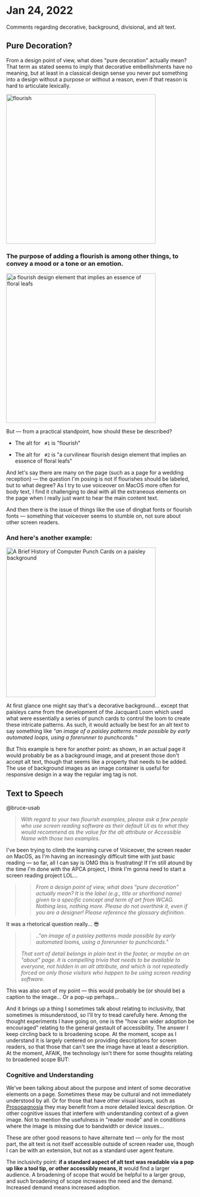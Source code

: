 # Jan 24, 2022
Comments regarding decorative, background, divisional, and alt text.

## Pure Decoration?
From a design point of view, what does "pure decoration" actually mean? That term as stated seems to imply that decorative embellishments have no meaning, but at least in a classical design sense you never put something into a design without a purpose or without a reason, even if that reason is hard to articulate lexically.

<img alt="flourish" width="400" src="https://user-images.githubusercontent.com/42009457/150781466-d7e34382-82f4-4144-ae7b-78fc3f4841e2.jpg">

### The purpose of adding a flourish is among other things, to convey a mood or a tone or an emotion.

<img alt="a flourish design element that implies an essence of floral leafs" width="400" src="https://user-images.githubusercontent.com/42009457/150781411-ddd061ee-82af-4e94-bab4-74696f52574c.jpg">


But — from a practical standpoint, how should these be described?

- The alt for ` #1` is "flourish"

- The alt for ` #2` is "a curvilinear flourish design element that implies an essence of floral leafs"

And let's say there are many on the page (such as a page for a wedding reception) — the question I'm posing is not if flourishes should be labeled, but to what degree? As I try to use voiceover on MacOS more often  for body text,  I find it challenging to deal with all the extraneous elements on the page when I really just want to hear the main content text. 

And then there is the issue of things like the use of dingbat fonts or flourish fonts — something that voiceover seems to stumble on, not sure about other screen readers.


### And here's another example:

<img alt="A Brief History of Computer Punch Cards on a paisley background  " width="400" src="https://user-images.githubusercontent.com/42009457/150789840-d59eca9e-188b-4330-88af-d00ac852e310.jpg">

At first glance one might say that's a decorative background... except that paisleys came from the development of the Jacquard Loom which used what were essentially a series of punch cards to control the loom to create these intricate patterns. As such, it would actually be best for an alt text to say something like _"an image of a paisley patterns made possible by early automated loops, using a forerunner to  punchcards."_ 

But This example is here for another point: as shown, in an actual page it would probably be as a background image, and at present those don't accept alt text, though that seems like a property that needs to be added. The use of background images as an image container is useful for responsive design in a way the regular img tag is not.


## Text to Speech
@bruce-usab 
> _With regard to your two flourish examples, please ask a few people who use screen reading software as their default UI as to what they would recommend as the value for the alt attribute or Accessible Name with those two examples._

I've been trying to climb the learning curve of Voiceover, the screen reader on MacOS, as I'm having an increasingly difficult time with just basic reading — so far, all I can say is OMG this is frustrating! If I'm still atound by the time I'm done with the APCA project, I think I'm gonna need to start a screen reading project LOL...


> > _From a design point of view, what does "pure decoration" actually mean?_
> _It is the label (e.g., title or shorthand name) given to a specific concept and term of art from WCAG. Nothing less, nothing more. Please do not overthink it, even if you are a designer! Please reference the glossary definition._

It was a rhetorical question really... 😎

> > _.."an image of a paisley patterns made possible by early automated looms, using a forerunner to punchcards."_
> 
> _That sort of detail belongs in plain text in the footer, or maybe on an "about" page. It is compelling trivia that needs to be available to everyone, not hidden in an alt attribute, and which is not repeatedly forced on _only_ those visitors who happen to be using screen reading software._ 

This was also sort of my point — this would probably be (or should be) a caption to the image... Or a pop-up perhaps...

And it brings up a thing I sometimes talk about relating to inclusivity, that sometimes is misunderstood, so I'll try to tread carefully here. Among the thought experiments I have going on, one is the "how can wider adoption be encouraged" relating to the general gestault of accessibility. The answer I keep circling back to is broadening scope. At the moment, scope as I understand it is largely centered on providing descriptions for screen readers, so that those that can't see the image have at least a description. At the moment, AFAIK, the technology isn't there for some thoughts relating to broadened scope BUT:

### Cognitive and Understanding
We've been talking about about the purpose and intent of some decorative elements on a page. Sometimes these may be cultural and not immediately understood by all. Or for those that have other visual issues, such as [Prosopagnosia](https://www.nhs.uk/conditions/face-blindness/) they may benefit from a more detailed lexical description. Or other cognitive issues that interfere with understanding context of a given image. Not to mention the usefulness in "reader mode" and in conditions where the image is missing due to bandwidth or device issues...

These are other good reasons to have alternate text — only for the most part, the alt text is not itself accessible outside of screen reader use, though I can be with an extension, but not as a standard user agent feature.

The inclusivity point: **if a standard aspect of alt text was readable via a pop up like a tool tip, or other accessibly means, it** would find a larger audience. A broadening of scope that would be helpful to a larger group, and such broadening of scope increases the need and the demand. Increased demand means increased adoption.







